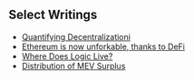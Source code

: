 ## Select Writings
*   [Quantifying Decentralizationi](https://news.earn.com/quantifying-decentralization-e39db233c28e)
*   [Ethereum is now unforkable, thanks to DeFi](https://medium.com/dragonfly-research/ethereum-is-now-unforkable-thanks-to-defi-9818b967738f)
*   [Where Does Logic Live?](https://mirror.xyz/lsquaredleland.eth/IDZSv5ALHHtJEAG84drV_6LLgCck2FfgiDKlF-C9RsM)
*   [Distribution of MEV Surplus](https://www.galaxy.com/insights/perspectives/distribution-of-mev-surplus/)
